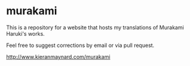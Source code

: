 # murakami

This is a repository for a website that hosts my translations of Murakami Haruki's works.

Feel free to suggest corrections by email or via pull request.

http://www.kieranmaynard.com/murakami 
